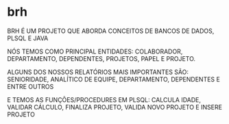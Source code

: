 # brh

BRH É UM PROJETO QUE ABORDA CONCEITOS DE BANCOS DE DADOS, PLSQL E JAVA

NÓS TEMOS COMO PRINCIPAL ENTIDADES:
COLABORADOR, DEPARTAMENTO, DEPENDENTES, PROJETOS, PAPEL E PROJETO. 

ALGUNS DOS NOSSOS RELATÓRIOS MAIS IMPORTANTES SÃO:
SENIORIDADE, ANALÍTICO DE EQUIPE, DEPARTAMENTO, DEPENDENTES E ENTRE OUTROS

E TEMOS AS FUNÇÕES/PROCEDURES EM PLSQL:
CALCULA IDADE, VALIDAR CÁLCULO, FINALIZA PROJETO, VALIDA NOVO PROJETO E INSERE PROJETO
